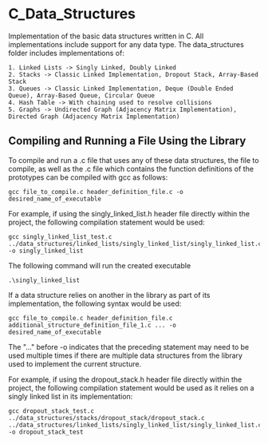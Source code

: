 # C_Data_Structures

Implementation of the basic data structures written in C. All implementations include support for any data type.
The data_structures folder includes implementations of:

    1. Linked Lists -> Singly Linked, Doubly Linked
    2. Stacks -> Classic Linked Implementation, Dropout Stack, Array-Based Stack
    3. Queues -> Classic Linked Implementation, Deque (Double Ended Queue), Array-Based Queue, Circular Queue
    4. Hash Table -> With chaining used to resolve collisions
    5. Graphs -> Undirected Graph (Adjacency Matrix Implementation), Directed Graph (Adjacency Matrix Implementation)

## Compiling and Running a File Using the Library

To compile and run a .c file that uses any of these data structures, the file to compile, as well as the .c file which contains the function definitions of the prototypes can be compiled with gcc as follows:

    gcc file_to_compile.c header_definition_file.c -o desired_name_of_executable

For example, if using the singly_linked_list.h header file directly within the project, the following compilation statement would be used:

    gcc singly_linked_list_test.c ../data_structures/linked_lists/singly_linked_list/singly_linked_list.c -o singly_linked_list

The following command will run the created executable

    .\singly_linked_list

If a data structure relies on another in the library as part of its implementation, the following syntax would be used:

    gcc file_to_compile.c header_definition_file.c additional_structure_definition_file_1.c ... -o desired_name_of_executable

The "..." before -o indicates that the preceding statement may need to be used multiple times if there are multiple data structures from the library used to implement the current structure.

For example, if using the dropout_stack.h header file directly within the project, the following compilation statement would be used as it relies on a singly linked list in its implementation:

    gcc dropout_stack_test.c ../data_structures/stacks/dropout_stack/dropout_stack.c ../data_structures/linked_lists/singly_linked_list/singly_linked_list.c -o dropout_stack_test
